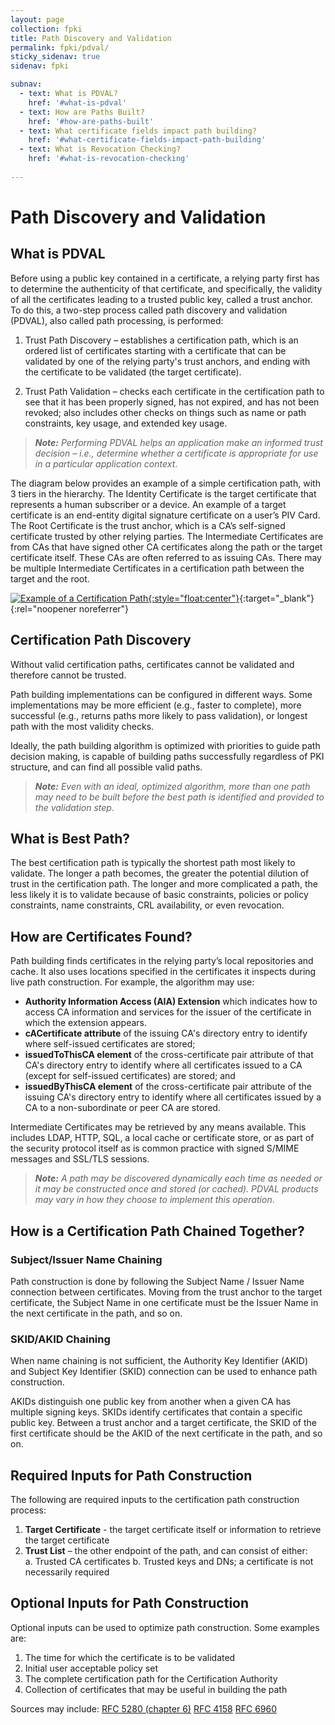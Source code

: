 ```yaml
---
layout: page
collection: fpki
title: Path Discovery and Validation
permalink: fpki/pdval/
sticky_sidenav: true
sidenav: fpki

subnav:
  - text: What is PDVAL?
    href: '#what-is-pdval'
  - text: How are Paths Built?
    href: '#how-are-paths-built'
  - text: What certificate fields impact path building?
    href: '#what-certificate-fields-impact-path-building'
  - text: What is Revocation Checking?
    href: '#what-is-revocation-checking'
    
---
```

# Path Discovery and Validation

## What is PDVAL
Before using a public key contained in a certificate, a relying party first has to determine the authenticity of that certificate, and specifically, the validity of all the certificates leading to a trusted public key, called a trust anchor. To do this, a two-step process called path discovery and validation (PDVAL), also called path processing, is performed:

1.	Trust Path Discovery – establishes a certification path, which is an ordered list of certificates starting with a certificate that can be validated by one of the relying party's trust anchors, and ending with the certificate to be validated (the target certificate).

2.	Trust Path Validation – checks each certificate in the certification path to see that it has been properly signed, has not expired, and has not been revoked; also includes other checks on things such as name or path constraints, key usage, and extended key usage.

> **_Note:_** _Performing PDVAL helps an application make an informed trust decision – i.e., determine whether a certificate is appropriate for use in a particular application context_.

The diagram below provides an example of a simple certification path, with 3 tiers in the hierarchy. The Identity Certificate is the target certificate that represents a human subscriber or a device. An example of a target certificate is an end-entity digital signature certificate on a user’s PIV Card.  The Root Certificate is the trust anchor, which is a CA’s self-signed certificate trusted by other relying parties. The Intermediate Certificates are from CAs that have signed other CA certificates along the path or the target certificate itself. These CAs are often referred to as issuing CAs.  There may be multiple Intermediate Certificates in a certification path between the target and the root.

[![Example of a Certification Path](../../../assets/fpki/pivcertificatechain.png){:style="float:center"}](../../../assets/fpki/pivcertificatechain.png){:target="_blank"}{:rel="noopener noreferrer"}

## Certification Path Discovery
Without valid certification paths, certificates cannot be validated and therefore cannot be trusted.  

Path building implementations can be configured in different ways.  Some implementations may be more efficient (e.g., faster to complete), more successful (e.g., returns paths more likely to pass validation), or longest path with the most validity checks.

Ideally, the path building algorithm is optimized with priorities to guide path decision making, is capable of building paths successfully regardless of PKI structure, and can find all possible valid paths. 
 
 > **_Note:_** _Even with an ideal, optimized algorithm, more than one path may need to be built before the best path is identified and provided to the validation step_.

## What is Best Path?
The best certification path is typically the shortest path most likely to validate.  The longer a path becomes, the greater the potential dilution of trust in the certification path. The longer and more complicated a path, the less likely it is to validate because of basic constraints, policies or policy constraints, name constraints, CRL availability, or even revocation.

## How are Certificates Found?
Path building finds certificates in the relying party’s local repositories and cache.  It also uses locations specified in the certificates it inspects during live path construction.  For example, the algorithm may use: 

- **Authority Information Access (AIA) Extension** which indicates how to access CA information and services for the issuer of the certificate in which the extension appears.  
- **cACertificate attribute** of the issuing CA's directory entry to identify where self-issued certificates are stored;
- **issuedToThisCA element** of the cross-certificate pair attribute of that CA's directory entry to identify where all certificates issued to a CA (except for self-issued certificates) are stored; and
- **issuedByThisCA element** of the cross-certificate pair attribute of the issuing CA's directory entry to identify where all certificates issued by a CA to a non-subordinate or peer CA are stored.

Intermediate Certificates may be retrieved by any means available.  This includes LDAP, HTTP, SQL, a local cache or certificate store, or as part of the security protocol itself as is common practice with signed S/MIME messages and SSL/TLS sessions.

> **_Note:_** _A path may be discovered dynamically each time as needed or it may be constructed once and stored (or cached). PDVAL products may vary in how they choose to implement this operation_.

## How is a Certification Path Chained Together?
### Subject/Issuer Name Chaining
Path construction is done by following the Subject Name / Issuer Name connection between certificates.  Moving from the trust anchor to the target certificate, the Subject Name in one certificate must be the Issuer Name in the next certificate in the path, and so on.

### SKID/AKID Chaining
When name chaining is not sufficient, the Authority Key Identifier (AKID) and Subject Key Identifier (SKID) connection can be used to enhance path construction. 

AKIDs distinguish one public key from another when a given CA has multiple signing keys. SKIDs identify certificates that contain a specific public key. Between a trust anchor and a target certificate, the SKID of the first certificate should be the AKID of the next certificate in the path, and so on.

## Required Inputs for Path Construction
The following are required inputs to the certification path construction process:

1.	**Target Certificate** - the target certificate itself or information to retrieve the target certificate
2.	**Trust List** – the other endpoint of the path, and can consist of either:   
  a.	Trusted CA certificates
  b.	Trusted keys and DNs; a certificate is not necessarily required

## Optional Inputs for Path Construction
Optional inputs can be used to optimize path construction.  Some examples are:

1.	The time for which the certificate is to be validated
2.	Initial user acceptable policy set
3.	The complete certification path for the Certification Authority  
4.	Collection of certificates that may be useful in building the path


Sources may include:
[RFC 5280 (chapter 6)](https://datatracker.ietf.org/doc/html/rfc5280#page-71)
[RFC 4158](https://datatracker.ietf.org/doc/html/rfc4158)
[RFC 6960](https://datatracker.ietf.org/doc/html/rfc6960)
